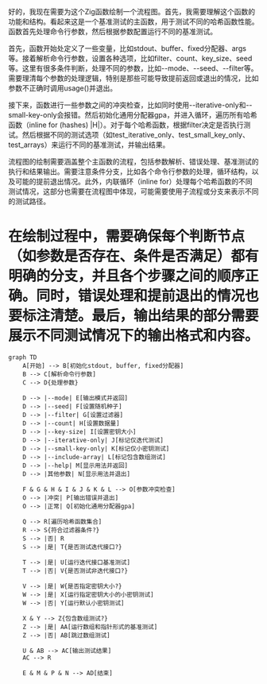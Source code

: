 好的，我现在需要为这个Zig函数绘制一个流程图。首先，我需要理解这个函数的功能和结构。看起来这是一个基准测试的主函数，用于测试不同的哈希函数性能。函数首先处理命令行参数，然后根据参数配置运行不同的基准测试。

首先，函数开始处定义了一些变量，比如stdout、buffer、fixed分配器、args等。接着解析命令行参数，设置各种选项，比如filter、count、key_size、seed等。这里有很多条件判断，处理不同的参数，比如--mode、--seed、--filter等。需要理清每个参数的处理逻辑，特别是那些可能导致提前返回或退出的情况，比如参数不正确时调用usage()并退出。

接下来，函数进行一些参数之间的冲突检查，比如同时使用--iterative-only和--small-key-only会报错。然后初始化通用分配器gpa，并进入循环，遍历所有哈希函数（inline for (hashes) |H|）。对于每个哈希函数，根据filter决定是否执行测试。然后根据不同的测试选项（如test_iterative_only、test_small_key_only、test_arrays）来运行不同的基准测试，并输出结果。

流程图的绘制需要涵盖整个主函数的流程，包括参数解析、错误处理、基准测试的执行和结果输出。需要注意条件分支，比如各个命令行参数的处理，循环结构，以及可能的提前退出情况。此外，内联循环（inline for）处理每个哈希函数的不同测试情况，这部分也需要在流程图中体现，可能需要使用子流程或分支来表示不同的测试路径。

在绘制过程中，需要确保每个判断节点（如参数是否存在、条件是否满足）都有明确的分支，并且各个步骤之间的顺序正确。同时，错误处理和提前退出的情况也要标注清楚。最后，输出结果的部分需要展示不同测试情况下的输出格式和内容。
================================================
```mermaid
graph TD
    A[开始] --> B[初始化stdout, buffer, fixed分配器]
    B --> C[解析命令行参数]
    C --> D{处理参数}
    
    D --> |--mode| E[输出模式并返回]
    D --> |--seed| F[设置随机种子]
    D --> |--filter| G[设置过滤器]
    D --> |--count| H[设置数据量]
    D --> |--key-size| I[设置密钥大小]
    D --> |--iterative-only| J[标记仅迭代测试]
    D --> |--small-key-only| K[标记仅小密钥测试]
    D --> |--include-array| L[标记包含数组测试]
    D --> |--help| M[显示用法并返回]
    D --> |其他参数| N[显示用法并退出]
    
    F & G & H & I & J & K & L --> O[参数冲突检查]
    O --> |冲突| P[输出错误并退出]
    O --> |正常| Q[初始化通用分配器gpa]
    
    Q --> R[遍历哈希函数集合]
    R --> S{符合过滤器条件?}
    S --> |否| R
    S --> |是| T{是否测试迭代接口?}
    
    T --> |是| U[运行迭代接口基准测试]
    T --> |否| V{是否测试非迭代接口?}
    
    V --> |是| W{是否指定密钥大小?}
    W --> |是| X[运行指定密钥大小的小密钥测试]
    W --> |否| Y[运行默认小密钥测试]
    
    X & Y --> Z{包含数组测试?}
    Z --> |是| AA[运行数组和指针形式的基准测试]
    Z --> |否| AB[跳过数组测试]
    
    U & AB --> AC[输出测试结果]
    AC --> R
    
    E & M & P & N --> AD[结束]
```